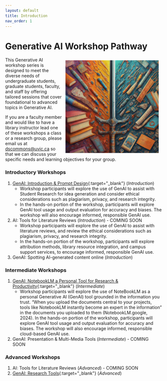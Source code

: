 ```yaml
---
layout: default
title: Introduction 
nav_order: 1
---
```


# Generative AI Workshop Pathway
<img src="images/ai-double-edge-sword.png" style="float:right;width:300px;padding:10px;" alt="Double edge sword">
This Generative AI workshop series is designed to meet the diverse needs of undergraduate students, graduate students, faculty, and staff by offering tailored sessions that cover foundational to advanced topics in Generative AI.

If you are a faculty member and would like to have a library instructor lead one of these workshops a class or a research group, please email us at 
 <a href="mailto:dscommons@uvic.ca?Subject=GenAI Workshop Request">dscommons@uvic.ca</a> so that we can discuss your specific needs and learning objectives for your group.

### Introductory Workshops
1. [GenAI: Introduction & Prompt Design](https://lib.uvic.ca/gen-ai){:target="_blank"} (_Introduction_)
   - Workshop participants will explore the use of GenAI to assist with Student Research for idea generation and consider ethical considerations such as plagiarism, privacy, and research integrity.
   - In the hands-on portion of the workshop, participants will explore GenAI tool usage and output evaluation for accuracy and biases. The workshop will also encourage informed, responsible GenAI use.
2. AI: Tools for Literature Reviews (_Introduction_) - COMING SOON
   - Workshop participants will explore the use of GenAI to assist with literature reviews, and review the ethical considerations such as plagiarism, privacy, and research integrity.
   - In the hands-on portion of the workshop, participants will explore attribution methods, library resource integration, and campus support services, to encourage informed, responsible GenAI use.
3. GenAI: Spotting AI-generated content online (_Introduction_)
 
### Intermediate Workshops
1. [GenAI: NotebookLM a Personal Tool for Research & Productivity](https://lib.uvic.ca/genai-notebooklm){:target="_blank"} (_Intermediate_)
   - Workshop participants will explore the use of NoteBookLM as a personal Generative AI (GenAI) tool grounded in the information you trust. “When you upload the documents central to your projects, tools like NotebookLM instantly become an expert in the information” in the documents you uploaded to them (NotebookLM.google, 2024). In the hands-on portion of the workshop, participants will explore GenAI tool usage and output evaluation for accuracy and biases. The workshop will also encourage informed, responsible cloud-based GenAI use.
3. GenAI: Presentation & Multi-Media Tools (_Intermediate_) - COMING SOON
 
### Advanced Workshops
1. AI: Tools for Literature Reviews (_Advanced_) - COMING SOON
2. [GenAI: Research Tools](https://lib.uvic.ca/genai-research-adv){:target="_blank"} (_Advanced_)
